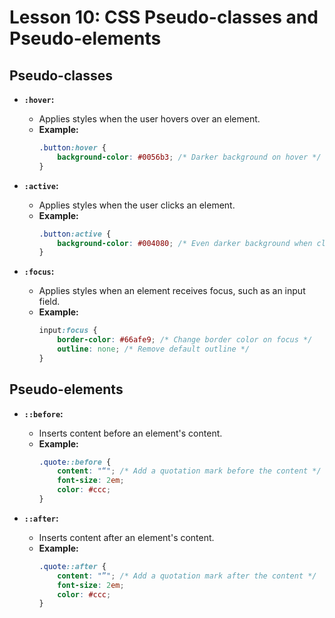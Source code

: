 # **Lesson 10: CSS Pseudo-classes and Pseudo-elements**


## **Pseudo-classes**

- **`:hover`:**
  - Applies styles when the user hovers over an element.
  - **Example:**
    ```css
    .button:hover {
        background-color: #0056b3; /* Darker background on hover */
    }
    ```

- **`:active`:**
  - Applies styles when the user clicks an element.
  - **Example:**
    ```css
    .button:active {
        background-color: #004080; /* Even darker background when clicked */
    }
    ```

- **`:focus`:**
  - Applies styles when an element receives focus, such as an input field.
  - **Example:**
    ```css
    input:focus {
        border-color: #66afe9; /* Change border color on focus */
        outline: none; /* Remove default outline */
    }
    ```

## **Pseudo-elements**

- **`::before`:**
  - Inserts content before an element's content.
  - **Example:**
    ```css
    .quote::before {
        content: "“"; /* Add a quotation mark before the content */
        font-size: 2em;
        color: #ccc;
    }
    ```

- **`::after`:**
  - Inserts content after an element's content.
  - **Example:**
    ```css
    .quote::after {
        content: "”"; /* Add a quotation mark after the content */
        font-size: 2em;
        color: #ccc;
    }
    ```



<!--stackedit_data:
eyJoaXN0b3J5IjpbLTMxNDk5MTY2N119
-->